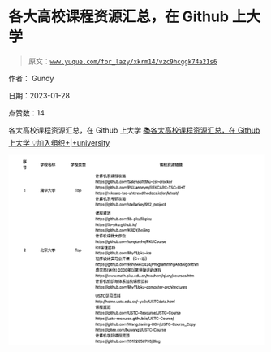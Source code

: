 # 各大高校课程资源汇总，在 Github 上大学

> 原文：[`www.yuque.com/for_lazy/xkrm14/vzc9hcggk74a21s6`](https://www.yuque.com/for_lazy/xkrm14/vzc9hcggk74a21s6)

作者： Gundy 

日期：2023-01-28 

点赞数：14 

各大高校课程资源汇总，在 Github 上大学 [📚各大高校课程资源汇总，在 Github 上大学 💡加入组织+|+university](https://studyhard.cf/) 

![](img/f83770ca6652225e24985455ea01c289.png) 

